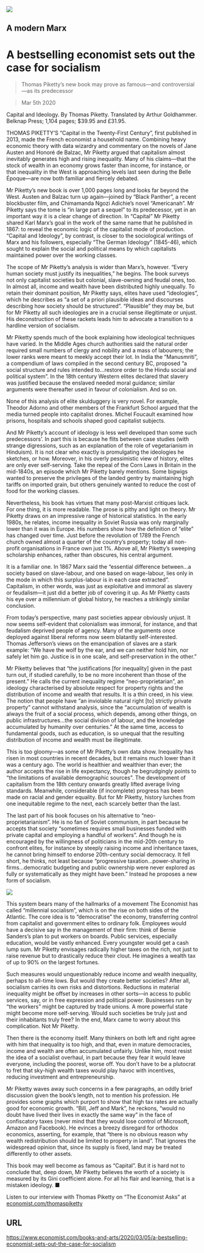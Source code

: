 ![](./images/20200307_BKD001.jpg)

## A modern Marx

# A bestselling economist sets out the case for socialism

> Thomas Piketty’s new book may prove as famous—and controversial—as its predecessor

> Mar 5th 2020

Capital and Ideology. By Thomas Piketty. Translated by Arthur Goldhammer. Belknap Press; 1,104 pages; $39.95 and £31.95.

THOMAS PIKETTY’S “Capital in the Twenty-First Century”, first published in 2013, made the French economist a household name. Combining heavy economic theory with data wizardry and commentary on the novels of Jane Austen and Honoré de Balzac, Mr Piketty argued that capitalism almost inevitably generates high and rising inequality. Many of his claims—that the stock of wealth in an economy grows faster than income, for instance, or that inequality in the West is approaching levels last seen during the Belle Époque—are now both familiar and fiercely debated.

Mr Piketty’s new book is over 1,000 pages long and looks far beyond the West. Austen and Balzac turn up again—joined by “Black Panther”, a recent blockbuster film, and Chimamanda Ngozi Adichie’s novel “Americanah”. Mr Piketty says the tome is “in large part a sequel” to its predecessor, yet in an important way it is a clear change of direction. In “Capital” Mr Piketty shared Karl Marx’s goal in the work of the same name that he published in 1867: to reveal the economic logic of the capitalist mode of production. “Capital and Ideology”, by contrast, is closer to the sociological writings of Marx and his followers, especially “The German Ideology” (1845-46), which sought to explain the social and political means by which capitalists maintained power over the working classes.

The scope of Mr Piketty’s analysis is wider than Marx’s, however. “Every human society must justify its inequalities,” he begins. The book surveys not only capitalist societies but colonial, slave-owning and feudal ones, too. In almost all, income and wealth have been distributed highly unequally. To retain their dominant position, Mr Piketty says, elites have used “ideologies”, which he describes as “a set of a priori plausible ideas and discourses describing how society should be structured”. “Plausible” they may be, but for Mr Piketty all such ideologies are in a crucial sense illegitimate or unjust. His deconstruction of these rackets leads him to advocate a transition to a hardline version of socialism.

Mr Piketty spends much of the book explaining how ideological techniques have varied. In the Middle Ages church authorities said the natural order required small numbers of clergy and nobility and a mass of labourers; the lower ranks were meant to meekly accept their lot. In India the “Manusmriti”, a compendium of laws compiled in the second century BC, proposed “a social structure and rules intended to…restore order to the Hindu social and political system”. In the 18th century Western elites declared that slavery was justified because the enslaved needed moral guidance; similar arguments were thereafter used in favour of colonialism. And so on.

None of this analysis of elite skulduggery is very novel. For example, Theodor Adorno and other members of the Frankfurt School argued that the media turned people into capitalist drones. Michel Foucault examined how prisons, hospitals and schools shaped good capitalist subjects.

And Mr Piketty’s account of ideology is less well developed than some such predecessors’. In part this is because he flits between case studies (with strange digressions, such as an explanation of the role of vegetarianism in Hinduism). It is not clear who exactly is promulgating the ideologies he sketches, or how. Moreover, in his overly pessimistic view of history, elites are only ever self-serving. Take the repeal of the Corn Laws in Britain in the mid-1840s, an episode which Mr Piketty barely mentions. Some bigwigs wanted to preserve the privileges of the landed gentry by maintaining high tariffs on imported grain, but others genuinely wanted to reduce the cost of food for the working classes.

Nevertheless, his book has virtues that many post-Marxist critiques lack. For one thing, it is more readable. The prose is pithy and light on theory. Mr Piketty draws on an impressive range of historical statistics. In the early 1980s, he relates, income inequality in Soviet Russia was only marginally lower than it was in Europe. His numbers show how the definition of “elite” has changed over time. Just before the revolution of 1789 the French church owned almost a quarter of the country’s property; today all non-profit organisations in France own just 1%. Above all, Mr Piketty’s sweeping scholarship enhances, rather than obscures, his central argument.

It is a familiar one. In 1867 Marx said the “essential difference between…a society based on slave-labour, and one based on wage-labour, lies only in the mode in which this surplus-labour is in each case extracted”. Capitalism, in other words, was just as exploitative and immoral as slavery or feudalism—it just did a better job of covering it up. As Mr Piketty casts his eye over a millennium of global history, he reaches a strikingly similar conclusion.

From today’s perspective, many past societies appear obviously unjust. It now seems self-evident that colonialism was immoral, for instance, and that feudalism deprived people of agency. Many of the arguments once deployed against liberal reforms now seem blatantly self-interested. Thomas Jefferson’s views on the emancipation of slaves are a stark example: “We have the wolf by the ear, and we can neither hold him, nor safely let him go. Justice is in one scale, and self-preservation in the other.”

Mr Piketty believes that “the justifications [for inequality] given in the past turn out, if studied carefully, to be no more incoherent than those of the present.” He calls the current inequality regime “neo-proprietarian”, an ideology characterised by absolute respect for property rights and the distribution of income and wealth that results. It is a thin creed, in his view. The notion that people have “an inviolable natural right [to] strictly private property” cannot withstand analysis, since the “accumulation of wealth is always the fruit of a social process, which depends, among other things, on public infrastructures…the social division of labour, and the knowledge accumulated by humanity over centuries.” At the same time, access to fundamental goods, such as education, is so unequal that the resulting distribution of income and wealth must be illegitimate.

This is too gloomy—as some of Mr Piketty’s own data show. Inequality has risen in most countries in recent decades, but it remains much lower than it was a century ago. The world is healthier and wealthier than ever; the author accepts the rise in life expectancy, though he begrudgingly points to “the limitations of available demographic sources”. The development of capitalism from the 18th century onwards greatly lifted average living standards. Meanwhile, considerable (if incomplete) progress has been made on racial and gender equality. But for Mr Piketty, history lurches from one inequitable regime to the next, each scarcely better than the last.

The last part of his book focuses on his alternative to “neo-proprietarianism”. He is no fan of Soviet communism, in part because he accepts that society “sometimes requires small businesses funded with private capital and employing a handful of workers”. And though he is encouraged by the willingness of politicians in the mid-20th century to confront elites, for instance by steeply raising income and inheritance taxes, he cannot bring himself to endorse 20th-century social democracy. It fell short, he thinks, not least because “progressive taxation…power-sharing in firms…democratic budgeting and public ownership were never explored as fully or systematically as they might have been.” Instead he proposes a new form of socialism.



![](./images/20200307_BKD002.jpg)

This system bears many of the hallmarks of a movement The Economist has called “millennial socialism”, which is on the rise on both sides of the Atlantic. The core idea is to “democratise” the economy, transferring control from capitalist and government elites to ordinary folk. Employees would have a decisive say in the management of their firm: think of Bernie Sanders’s plan to put workers on boards. Public services, especially education, would be vastly enhanced. Every youngster would get a cash lump sum. Mr Piketty envisages radically higher taxes on the rich, not just to raise revenue but to drastically reduce their clout. He imagines a wealth tax of up to 90% on the largest fortunes.

Such measures would unquestionably reduce income and wealth inequality, perhaps to all-time lows. But would they create better societies? After all, socialism carries its own risks and distortions. Reductions in material inequality might be offset by increases in other sorts—in access to public services, say, or in free expression and political power. Businesses run by “the workers” might be captured by trade unions. A more powerful state might become more self-serving. Would such societies be truly just and their inhabitants truly free? In the end, Marx came to worry about this complication. Not Mr Piketty.

Then there is the economy itself. Many thinkers on both left and right agree with him that inequality is too high, and that, even in mature democracies, income and wealth are often accumulated unfairly. Unlike him, most resist the idea of a socialist overhaul, in part because they fear it would leave everyone, including the poorest, worse off. You don’t have to be a plutocrat to fret that sky-high wealth taxes would play havoc with incentives, reducing investment and entrepreneurship.

Mr Piketty waves away such concerns in a few paragraphs, an oddly brief discussion given the book’s length, not to mention his profession. He provides some graphs which purport to show that high tax rates are actually good for economic growth. “Bill, Jeff and Mark”, he reckons, “would no doubt have lived their lives in exactly the same way” in the face of confiscatory taxes (never mind that they would lose control of Microsoft, Amazon and Facebook). He evinces a breezy disregard for orthodox economics, asserting, for example, that “there is no obvious reason why wealth redistribution should be limited to property in land”. That ignores the widespread opinion that, since its supply is fixed, land may be treated differently to other assets.

This book may well become as famous as “Capital”. But it is hard not to conclude that, deep down, Mr Piketty believes the worth of a society is measured by its Gini coefficient alone. For all his flair and learning, that is a mistaken ideology. ■

Listen to our interview with Thomas Piketty on “The Economist Asks” at [economist.com/thomaspiketty](https://www.economist.com//thomaspiketty)

## URL

https://www.economist.com/books-and-arts/2020/03/05/a-bestselling-economist-sets-out-the-case-for-socialism
